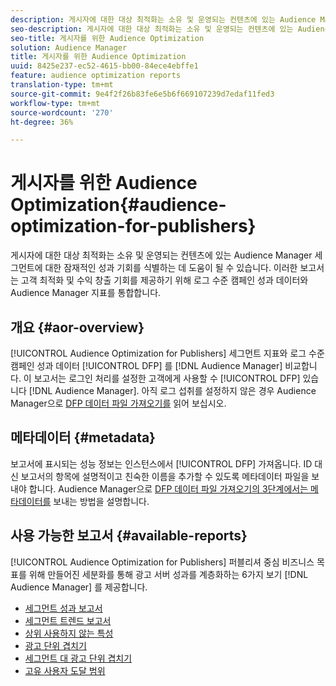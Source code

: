 ```yaml
---
description: 게시자에 대한 대상 최적화는 소유 및 운영되는 컨텐츠에 있는 Audience Manager 세그먼트에 대한 잠재적인 성과 기회를 식별하는 데 도움이 될 수 있습니다. 이러한 보고서는 고객 최적화 및 수익 창출 기회를 제공하기 위해 로그 수준 캠페인 성과 데이터와 Audience Manager 지표를 통합합니다.
seo-description: 게시자에 대한 대상 최적화는 소유 및 운영되는 컨텐츠에 있는 Audience Manager 세그먼트에 대한 잠재적인 성과 기회를 식별하는 데 도움이 될 수 있습니다. 이러한 보고서는 고객 최적화 및 수익 창출 기회를 제공하기 위해 로그 수준 캠페인 성과 데이터와 Audience Manager 지표를 통합합니다.
seo-title: 게시자를 위한 Audience Optimization
solution: Audience Manager
title: 게시자를 위한 Audience Optimization
uuid: 8425e237-ec52-4615-bb00-84ece4ebffe1
feature: audience optimization reports
translation-type: tm+mt
source-git-commit: 9e4f2f26b83fe6e5b6f669107239d7edaf11fed3
workflow-type: tm+mt
source-wordcount: '270'
ht-degree: 36%

---
```



# 게시자를 위한 Audience Optimization{#audience-optimization-for-publishers}

게시자에 대한 대상 최적화는 소유 및 운영되는 컨텐츠에 있는 Audience Manager 세그먼트에 대한 잠재적인 성과 기회를 식별하는 데 도움이 될 수 있습니다. 이러한 보고서는 고객 최적화 및 수익 창출 기회를 제공하기 위해 로그 수준 캠페인 성과 데이터와 Audience Manager 지표를 통합합니다.

## 개요 {#aor-overview}

[!UICONTROL Audience Optimization for Publishers] 세그먼트 지표와 로그 수준 캠페인 성과 데이터 [!UICONTROL DFP] 를 [!DNL Audience Manager] 비교합니다. 이 보고서는 로그인 처리를 설정한 고객에게 사용할 수 [!UICONTROL DFP] 있습니다 [!DNL Audience Manager]. 아직 로그 섭취를 설정하지 않은 경우 Audience Manager으로 [DFP 데이터 파일 가져오기를](import-dfp.md) 읽어 보십시오.

## 메타데이터 {#metadata}

보고서에 표시되는 성능 정보는 인스턴스에서 [!UICONTROL DFP] 가져옵니다. ID 대신 보고서의 항목에 설명적이고 친숙한 이름을 추가할 수 있도록 메타데이터 파일을 보내야 합니다. Audience Manager으로 [DFP 데이터 파일 가져오기의 3단계에서는 메타데이터를](../../../reporting/audience-optimization-reports/aor-publishers/import-dfp.md) 보내는 방법을 설명합니다.

## 사용 가능한 보고서 {#available-reports}

[!UICONTROL Audience Optimization for Publishers] 퍼블리셔 중심 비즈니스 목표를 위해 만들어진 세분화를 통해 광고 서버 성과를 계층화하는 6가지 보기 [!DNL Audience Manager] 를 제공합니다.

+ [세그먼트 성과 보고서](publisher-segment-performance.md)
+ [세그먼트 트렌드 보고서](publisher-segment-trends.md)
+ [상위 사용하지 않는 특성](publisher-top-unused-traits.md)
+ [광고 단위 겹치기](publisher-ad-unit-overlap.md)
+ [세그먼트 대 광고 단위 겹치기](publisher-segment-ad-unit-overlap.md)
+ [고유 사용자 도달 범위](publisher-unique-reach.md)
